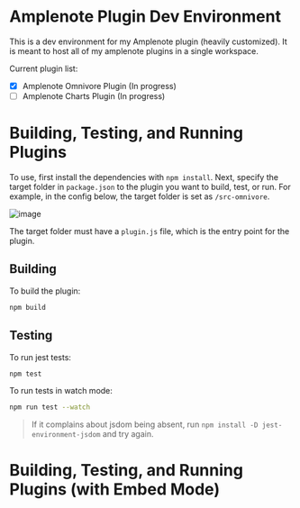 # Amplenote Plugin Dev Environment

This is a dev environment for my Amplenote plugin (heavily customized). It is meant to host all of my amplenote plugins in a single workspace.

Current plugin list:
- [x] Amplenote Omnivore Plugin (In progress)
- [ ] Amplenote Charts Plugin (In progress)

# Building, Testing, and Running Plugins
To use, first install the dependencies with `npm install`. Next, specify the target folder in `package.json` to the plugin you want to build, test, or run. For example, in the config below, the target folder is set as `/src-omnivore`.

![image](https://github.com/debanjandhar12/my-amplenote-plugins-v2/assets/49021233/2f123d9b-d195-4dfd-9a00-f62bccf715b5)

The target folder must have a `plugin.js` file, which is the entry point for the plugin.

## Building
To build the plugin:
```bash
npm build
```

## Testing
To run jest tests:
```bash
npm test
```

To run tests in watch mode:
```bash
npm run test --watch
```

> If it complains about jsdom being absent, run `npm install -D jest-environment-jsdom` and try again.

# Building, Testing, and Running Plugins (with Embed Mode)


